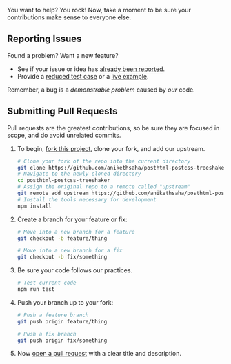 You want to help? You rock! Now, take a moment to be sure your contributions make sense to everyone else.

## Reporting Issues

Found a problem? Want a new feature?

- See if your issue or idea has [already been reported].
- Provide a [reduced test case] or a [live example].

Remember, a bug is a _demonstrable problem_ caused by _our_ code.

## Submitting Pull Requests

Pull requests are the greatest contributions, so be sure they are focused in scope, and do avoid unrelated commits.

1. To begin, [fork this project], clone your fork, and add our upstream.

   ```bash
   # Clone your fork of the repo into the current directory
   git clone https://github.com/anikethsaha/posthtml-postcss-treeshaker
   # Navigate to the newly cloned directory
   cd posthtml-postcss-treeshaker
   # Assign the original repo to a remote called "upstream"
   git remote add upstream https://github.com/anikethsaha/posthtml-postcss-treeshaker
   # Install the tools necessary for development
   npm install
   ```

2. Create a branch for your feature or fix:

   ```bash
   # Move into a new branch for a feature
   git checkout -b feature/thing
   ```

   ```bash
   # Move into a new branch for a fix
   git checkout -b fix/something
   ```

3. Be sure your code follows our practices.

   ```bash
   # Test current code
   npm run test
   ```

4. Push your branch up to your fork:

   ```bash
   # Push a feature branch
   git push origin feature/thing
   ```

   ```bash
   # Push a fix branch
   git push origin fix/something
   ```

5. Now [open a pull request] with a clear title and description.

[already been reported]: issues
[fork this project]: fork
[live example]: http://codepen.io/pen
[open a pull request]: https://help.github.com/articles/using-pull-requests/
[reduced test case]: https://css-tricks.com/reduced-test-cases/
